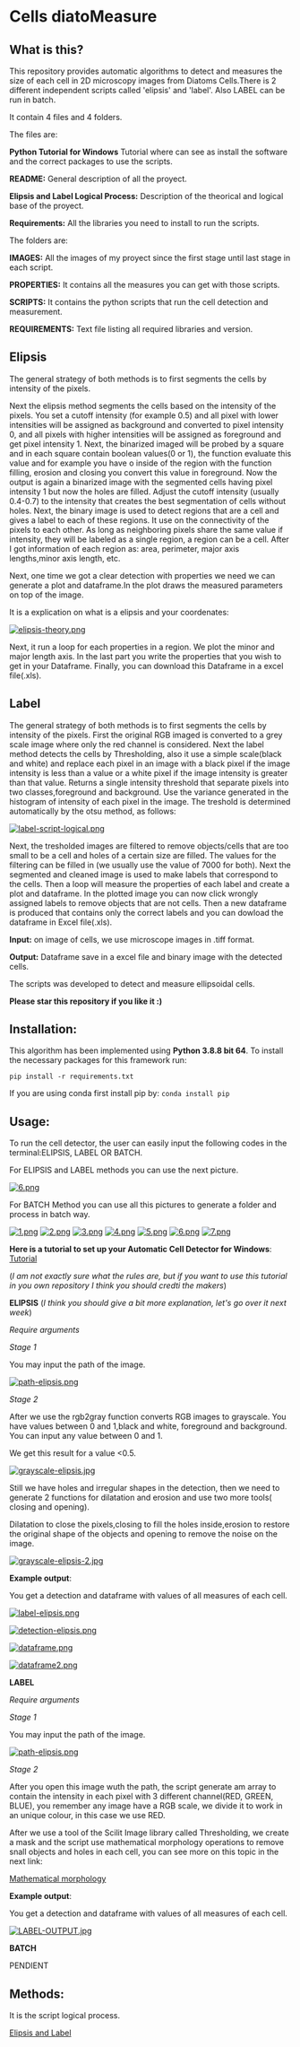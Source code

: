 # Cells diatoMeasure 

## What is this?
This repository provides automatic algorithms to detect and measures the size of each cell in 2D microscopy images from Diatoms Cells.There is 2 different independent scripts called 'elipsis' and 'label'. Also LABEL can be run in batch.  

It contain 4 files and 4 folders.

The files are:

**Python Tutorial for Windows** Tutorial where can see as install the software and the correct packages to use the scripts.

**README:** General description of all the proyect.

**Elipsis and Label Logical Process:** Description of the theorical and logical base of the proyect.

**Requirements:** All the libraries you need to install to run the scripts.

The folders are:

**IMAGES:** All the images of my proyect since the first stage until last stage in each script.

**PROPERTIES:** It contains all the measures you can get with those scripts.

**SCRIPTS:** It contains the python scripts that run the cell detection and measurement.

**REQUIREMENTS:** Text file listing all required libraries and version.

## Elipsis

The general strategy of both methods is to first segments the cells by intensity of the pixels.

Next the elipsis method segments the cells based on the intensity of the pixels. You set a cutoff intensity (for example 0.5) and all pixel with lower intensities will be assigned as background and converted to pixel intensity 0, and all pixels with higher intensities will be assigned as foreground and get pixel intensity 1.
Next, the binarized imaged will be probed by a square and in each square contain boolean values(0 or 1), the function evaluate this value and for example you have o inside of the region with the function filling, erosion and closing you convert this value  in foreground. Now the output is again a binarized image with the segmented cells having pixel intensity 1 but now the holes are filled. Adjust the cutoff intensity (usually 0.4-0.7) to the intensity that creates the best segmentation of cells without holes.
Next, the binary image is used to detect regions that are a cell and gives a label to each of these regions. It use on the connectivity of the pixels to each other. As long as neighboring pixels share the same value if intensity, they will be labeled as a single region, a region can be a cell. 
After I got information of each region as: area, perimeter, major axis lengths,minor axis length, etc.

Next, one time we got a clear detection with properties we need we can generate a plot and dataframe.In the plot draws the measured parameters on top of the image.

It is a explication on what is a elipsis and your coordenates:

[![elipsis-theory.png](https://i.postimg.cc/7Ynxcbtw/elipsis-theory.png)](https://postimg.cc/sv1dGfRN)

Next, it run a loop for each properties in a region. We plot the minor and major length axis. In the last part you write the properties that you wish to get in your Dataframe. Finally, you can download this Dataframe in a excel file(.xls).

## Label

The general strategy of both methods is to first segments the cells by intensity of the pixels.
First the original RGB imaged is converted to a grey scale image where only the red channel is considered.
Next the label method detects the cells by Thresholding, also it use a simple scale(black and white) and replace each pixel in an image with a black pixel if the
image intensity is less than a value or a white pixel if the image intensity is greater than that value. Returns a single intensity threshold that separate pixels into two classes,foreground and background. Use the variance generated in the histogram of intensity of each pixel in the image.
The treshold is determined automatically by the otsu method, as follows:

[![label-script-logical.png](https://i.postimg.cc/SNP2rkVy/label-script-logical.png)](https://postimg.cc/7fgZPvpc)

Next, the tresholded images are filtered to remove objects/cells that are too small to be a cell and holes of a certain size are filled. The values for the filtering can be filled in (we usually use the value of 7000 for both).
Next the segmented and cleaned image is used to make labels that correspond to the cells.
Then a loop will measure the properties of each label and create a plot and dataframe.
In the plotted image you can now click wrongly assigned labels to remove objects that are not cells.
Then a new dataframe is produced that contains only the correct labels and you can dowload the dataframe in Excel file(.xls).

**Input:** on image of cells, we use microscope images in .tiff format.

**Output:** Dataframe save in a excel file and binary image with the detected cells.

The scripts was developed to detect and measure ellipsoidal cells.

**Please star this repository if you like it :)**

## Installation:
This algorithm has been implemented using **Python 3.8.8 bit 64**. To install the necessary packages for this framework run:
```
pip install -r requirements.txt
```
If you are using conda first install pip by: ```conda install pip```


## Usage:

To run the cell detector, the user can easily input the following codes in the terminal:ELIPSIS, LABEL OR BATCH.

For ELIPSIS and LABEL methods you can use the next picture.

[![6.png](https://i.postimg.cc/xTzF6yxm/6.png)](https://postimg.cc/crdmHYN1)

For BATCH Method you can use all this pictures to generate a folder and process in batch way.

[![1.png](https://i.postimg.cc/Y24XSzwP/1.png)](https://postimg.cc/XXbKHFqK)
[![2.png](https://i.postimg.cc/x1jMX9zd/2.png)](https://postimg.cc/Mv4v42tk)
[![3.png](https://i.postimg.cc/k5b44Hf4/3.png)](https://postimg.cc/t19yvB0Q)
[![4.png](https://i.postimg.cc/CLxxD5m9/4.png)](https://postimg.cc/K4CbhGX5)
[![5.png](https://i.postimg.cc/1tS9z38C/5.png)](https://postimg.cc/VS7yG1Bn)
[![6.png](https://i.postimg.cc/xTzF6yxm/6.png)](https://postimg.cc/crdmHYN1)
[![7.png](https://i.postimg.cc/TY1T1SP6/7.png)](https://postimg.cc/XXRRDsFH)

**Here is a tutorial to set up your Automatic Cell Detector for Windows**: [Tutorial](https://github.com/Nahuel88Ar/Cells-Detection-/blob/72874b90ea4922d54d36b3e1101acefd4447c4c6/Python%20tutorial%20for%20Windows.pdf) 

(*I am not exactly sure what the rules are, but if you want to use this tutorial in you own repository I think you should credti the makers*)

**ELIPSIS**
(*I think you should give a bit more explanation, let's go over it next week*)

*Require arguments*

*Stage 1*

You may input the path of the image.

[![path-elipsis.png](https://i.postimg.cc/4NpjfRCy/path-elipsis.png)](https://postimg.cc/4mNWPMxR)

*Stage 2*

After we use the rgb2gray function converts RGB images to grayscale. You have values between 0 and 1,black and white, foreground and background.
You can input any value between 0 and 1.

We get this result for a value <0.5.

[![grayscale-elipsis.jpg](https://i.postimg.cc/L4cnd2TW/grayscale-elipsis.jpg)](https://postimg.cc/JtQ1ZwS3)

Still we have holes and irregular shapes in the detection, then we need to generate 2 functions for dilatation and erosion and use two more tools( closing and opening).

Dilatation to close the pixels,closing to fill the holes inside,erosion to restore the original shape of the objects and opening to remove the noise on the image.

[![grayscale-elipsis-2.jpg](https://i.postimg.cc/Nj4MrTch/grayscale-elipsis-2.jpg)](https://postimg.cc/MnnxCnHt)

**Example output**:

You get a detection and dataframe with values of all measures of each cell.

[![label-elipsis.png](https://i.postimg.cc/YSPt1zDP/label-elipsis.png)](https://postimg.cc/zLnmNKrw)

[![detection-elipsis.png](https://i.postimg.cc/rw8ycmtf/detection-elipsis.png)](https://postimg.cc/JG2C5RxX)

[![dataframe.png](https://i.postimg.cc/Wb7j9vfg/dataframe.png)](https://postimg.cc/sv1tXtzg)

[![dataframe2.png](https://i.postimg.cc/DzSTybfP/dataframe2.png)](https://postimg.cc/NyvVdFHK)

**LABEL**

*Require arguments*

*Stage 1*

You may input the path of the image.

[![path-elipsis.png](https://i.postimg.cc/4NpjfRCy/path-elipsis.png)](https://postimg.cc/4mNWPMxR)

*Stage 2*

After you open this image wuth the path, the script generate am array to contain the intensity in each pixel with 3 different channel(RED, GREEN, BLUE), you remember any image have a RGB scale, we divide it to work in an unique colour, in this case we use RED.

After we use a tool of the Scilit Image library called Thresholding, we create a mask and the script use mathematical morphology operations to remove snall objects and holes in each cell, you can see more on this topic in the next link:

[Mathematical morphology](https://en.wikipedia.org/wiki/Mathematical_morphology)

**Example output**:

You get a detection and dataframe with values of all measures of each cell.

[![LABEL-OUTPUT.jpg](https://i.postimg.cc/3N559Y36/LABEL-OUTPUT.jpg)](https://postimg.cc/R6RDZr6Q)


**BATCH**

PENDIENT

## Methods:

It is the script logical process.

[Elipsis and Label](https://github.com/Nahuel88Ar/Cells-Detection-/blob/a3657b42ebfb9e00c2f75c595bfc3d197ba82801/elipsis%20and%20label%20script%20logical%20process.pdf)






